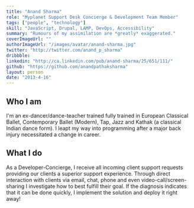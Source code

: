 ```yaml
---
title: "Anand Sharma"
role: "Myplanet Support Desk Concierge & Development Team Member"
tags: ["people", "technology"]
skill: "JavaScript, Drupal, LAMP, DevOps, Accessibility"
summary: "Rumours of my assimilation are *greatly* exaggerated."
coverImageUrl: ""
authorImageUrl: "/images/avatar/anand-sharma.jpg"
twitter: "http://twitter.com/anand_p_sharma"
dribbble:
linkedin: "http://ca.linkedin.com/pub/anand-sharma/25/651/111/"
github: "https://github.com/anandpathaksharma"
layout: person
date: "2013-4-16"
---
```


## Who I am

I'm an ex-dancer/dance-teacher trained fully trained in European Classical Ballet, Contemporary Ballet (Modern), Tap, Jazz and Kathak (a classical Indian dance form). I leapt my way into programming after a major back injury necessitated a change in career.

## What I do

As a Developer-Concierge, I receive all incoming client support requests providing our clients a superior support experience. Through direct interaction with clients via email, chat, phone and even video-call/screen-sharing I investigate how to best fulfill their goal. If the diagnosis indicates that it can be done quickly, I implement the solution and deploy it right away!